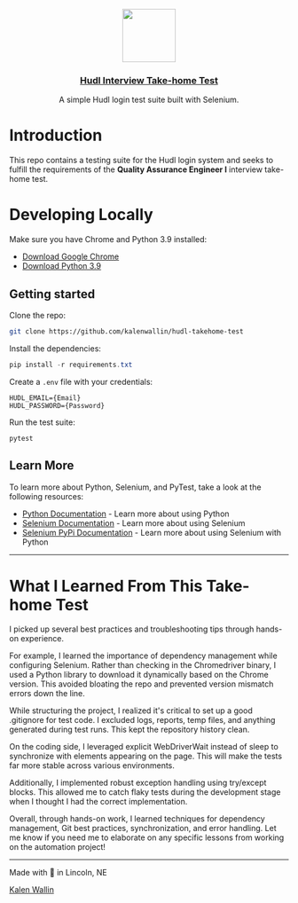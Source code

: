 <p align="center">
  <a href="https://github.com/kalenwallin/hudltakehome">
    <img src="https://sc.hudl.com/favicon.svg" height="96">
    <h3 align="center">Hudl Interview Take-home Test</h3>
  </a>
</p>

<p align="center">A simple Hudl login test suite built with Selenium.</p>

# Introduction

This repo contains a testing suite for the Hudl login system and seeks to fulfill the requirements of the **Quality Assurance Engineer I** interview take-home test.

# Developing Locally

Make sure you have Chrome and Python 3.9 installed:

* [Download Google Chrome](https://www.google.com/chrome/ "Download Google Chrome")
* [Download Python 3.9](https://www.python.org/downloads/ "Download Python 3.9")

## Getting started

Clone the repo:

```bash
git clone https://github.com/kalenwallin/hudl-takehome-test
```

Install the dependencies:

```powershell
pip install -r requirements.txt
```

Create a `.env` file with your credentials:

```plaintext
HUDL_EMAIL={Email}
HUDL_PASSWORD={Password}
```

Run the test suite:

```
pytest
```

## Learn More

To learn more about Python, Selenium, and PyTest, take a look at the following resources:

* [Python Documentation](https://docs.python.org/ "Learn more about using Python") - Learn more about using Python
* [Selenium Documentation](https://www.selenium.dev/ "Learn more about using Selenium") - Learn more about using Selenium
* [Selenium PyPi Documentation](https://pypi.org/project/selenium/ "Learn more about using Selenium with Python") - Learn more about using Selenium with Python

---

# What I Learned From This Take-home Test

I picked up several best practices and troubleshooting tips through hands-on experience.

For example, I learned the importance of dependency management while configuring Selenium. Rather than checking in the Chromedriver binary, I used a Python library to download it dynamically based on the Chrome version. This avoided bloating the repo and prevented version mismatch errors down the line.

While structuring the project, I realized it's critical to set up a good .gitignore for test code. I excluded logs, reports, temp files, and anything generated during test runs. This kept the repository history clean.

On the coding side, I leveraged explicit WebDriverWait instead of sleep to synchronize with elements appearing on the page. This will make the tests far more stable across various environments.

Additionally, I implemented robust exception handling using try/except blocks. This allowed me to catch flaky tests during the development stage when I thought I had the correct implementation.

Overall, through hands-on work, I learned techniques for dependency management, Git best practices, synchronization, and error handling. Let me know if you need me to elaborate on any specific lessons from working on the automation project!

---

Made with 💖 in Lincoln, NE

[Kalen Wallin](https://github.com/kalenwallin/ "Kalen's GitHub Profile")
